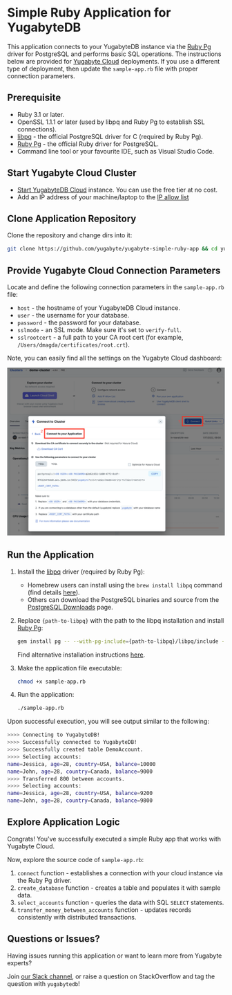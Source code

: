 # Simple Ruby Application for YugabyteDB

This application connects to your YugabyteDB instance via the 
[Ruby Pg](https://github.com/ged/ruby-pg) driver for PostgreSQL and performs basic SQL operations. The instructions below are provided for [Yugabyte Cloud](https://cloud.yugabyte.com/) deployments. 
If you use a different type of deployment, then update the `sample-app.rb` file with proper connection parameters.

## Prerequisite

* Ruby 3.1 or later.
* OpenSSL 1.1.1 or later (used by libpq and Ruby Pg to establish SSL connections).
* [libpq](https://docs.yugabyte.com/latest/reference/drivers/ysql-client-drivers/#libpq) - the official PostgreSQL driver for C (required by Ruby Pg).
* [Ruby Pg](https://github.com/ged/ruby-pg) - the official Ruby driver for PostgreSQL.
* Command line tool or your favourite IDE, such as Visual Studio Code.

## Start Yugabyte Cloud Cluster

* [Start YugabyteDB Cloud](https://docs.yugabyte.com/latest/yugabyte-cloud/cloud-quickstart/qs-add/) instance. You can use
the free tier at no cost.
* Add an IP address of your machine/laptop to the [IP allow list](https://docs.yugabyte.com/latest/yugabyte-cloud/cloud-secure-clusters/add-connections/#manage-ip-allow-lists)

## Clone Application Repository

Clone the repository and change dirs into it:

```bash
git clone https://github.com/yugabyte/yugabyte-simple-ruby-app && cd yugabyte-simple-ruby-app
```

## Provide Yugabyte Cloud Connection Parameters

Locate and define the following connection parameters in the `sample-app.rb` file:
* `host` - the hostname of your YugabyteDB Cloud instance.
* `user` - the username for your database.
* `password` - the password for your database.
* `sslmode`  - an SSL mode. Make sure it's set to `verify-full`.
* `sslrootcert` - a full path to your CA root cert (for example, `/Users/dmagda/certificates/root.crt`). 

Note, you can easily find all the settings on the Yugabyte Cloud dashboard:

![image](resources/cloud-app-settings.png)

## Run the Application
 
1. Install the [libpq](https://docs.yugabyte.com/latest/reference/drivers/ysql-client-drivers/#libpq) driver (required by Ruby Pg):
    * Homebrew users can install using the `brew install libpq` command (find details [here](https://formulae.brew.sh/formula/libpq)).
    * Others can download the PostgreSQL binaries and source from the [PostgreSQL Downloads](https://www.postgresql.org/download/) page.

2. Replace `{path-to-libpq}` with the path to the libpq installation and install [Ruby Pg](https://github.com/ged/ruby-pg):
    ```bash
    gem install pg -- --with-pg-include={path-to-libpq}/libpq/include --with-pg-lib={path-to-libpq}/libpq/lib
    ```

    Find alternative installation instructions [here](https://github.com/ged/ruby-pg#label-How+To+Install).

4. Make the application file executable:
    ```bash
    chmod +x sample-app.rb
    ```

3. Run the application:
    ```bash
    ./sample-app.rb
    ```

Upon successful execution, you will see output similar to the following:

```bash
>>>> Connecting to YugabyteDB!
>>>> Successfully connected to YugabyteDB!
>>>> Successfully created table DemoAccount.
>>>> Selecting accounts:
name=Jessica, age=28, country=USA, balance=10000
name=John, age=28, country=Canada, balance=9000
>>>> Transferred 800 between accounts.
>>>> Selecting accounts:
name=Jessica, age=28, country=USA, balance=9200
name=John, age=28, country=Canada, balance=9800
```

## Explore Application Logic

Congrats! You've successfully executed a simple Ruby app that works with Yugabyte Cloud.

Now, explore the source code of `sample-app.rb`:
1. `connect` function - establishes a connection with your cloud instance via the Ruby Pg driver.
3. `create_database` function - creates a table and populates it with sample data.
4. `select_accounts` function - queries the data with SQL `SELECT` statements.
5. `transfer_money_between_accounts` function - updates records consistently with distributed transactions.

## Questions or Issues?

Having issues running this application or want to learn more from Yugabyte experts?

Join [our Slack channel](https://communityinviter.com/apps/yugabyte-db/register),
or raise a question on StackOverflow and tag the question with `yugabytedb`!